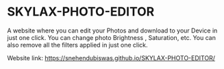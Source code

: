 # SKYLAX-PHOTO-EDITOR
A website where you can edit your Photos and download to your Device in just one click. You can change photo Brightness , Saturation, etc. You can also remove all the filters applied in just one click.

Website link: https://snehendubiswas.github.io/SKYLAX-PHOTO-EDITOR/
